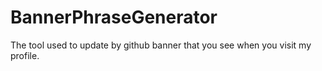 # BannerPhraseGenerator
The tool used to update by github banner that you see when you visit my profile.
